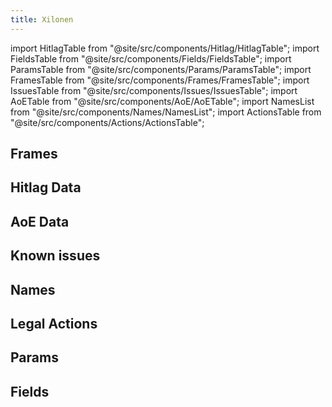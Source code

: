 ```yaml
---
title: Xilonen
---
```


import HitlagTable from "@site/src/components/Hitlag/HitlagTable";
import FieldsTable from "@site/src/components/Fields/FieldsTable";
import ParamsTable from "@site/src/components/Params/ParamsTable";
import FramesTable from "@site/src/components/Frames/FramesTable";
import IssuesTable from "@site/src/components/Issues/IssuesTable";
import AoETable from "@site/src/components/AoE/AoETable";
import NamesList from "@site/src/components/Names/NamesList";
import ActionsTable from "@site/src/components/Actions/ActionsTable";

## Frames

<FramesTable item_key="xilonen" />

## Hitlag Data

<HitlagTable item_key="xilonen" />

## AoE Data

<AoETable item_key="xilonen" />

## Known issues

<IssuesTable item_key="xilonen" />

## Names

<NamesList item_key="xilonen" />

## Legal Actions

<ActionsTable item_key="xilonen" />

## Params

<ParamsTable item_key="xilonen" />

## Fields

<FieldsTable item_key="xilonen" />
